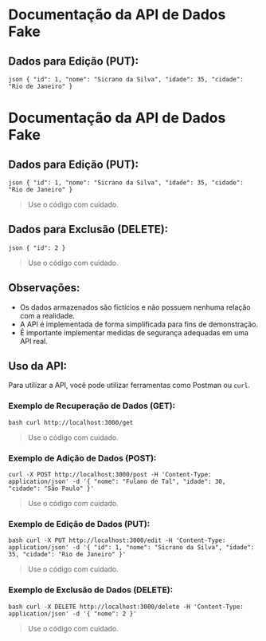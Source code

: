 # Documentação da API de Dados Fake

## Dados para Edição (PUT):

``json
{
  "id": 1,
  "nome": "Sicrano da Silva",
  "idade": 35,
  "cidade": "Rio de Janeiro"
}``
# Documentação da API de Dados Fake

## Dados para Edição (PUT):

``json
{
  "id": 1,
  "nome": "Sicrano da Silva",
  "idade": 35,
  "cidade": "Rio de Janeiro"
}``

> Use o código com cuidado.

## Dados para Exclusão (DELETE):

``json
{
  "id": 2
}
``

> Use o código com cuidado.

## Observações:
- Os dados armazenados são fictícios e não possuem nenhuma relação com a realidade.
- A API é implementada de forma simplificada para fins de demonstração.
- É importante implementar medidas de segurança adequadas em uma API real.

## Uso da API:
Para utilizar a API, você pode utilizar ferramentas como Postman ou `curl`.

### Exemplo de Recuperação de Dados (GET):

``bash
curl http://localhost:3000/get
``

> Use o código com cuidado.

### Exemplo de Adição de Dados (POST):

``
curl -X POST http://localhost:3000/post -H 'Content-Type: application/json' -d '{ "nome": "Fulano de Tal", "idade": 30, "cidade": "São Paulo" }'
``

> Use o código com cuidado.

### Exemplo de Edição de Dados (PUT):

``bash
curl -X PUT http://localhost:3000/edit -H 'Content-Type: application/json' -d '{ "id": 1, "nome": "Sicrano da Silva", "idade": 35, "cidade": "Rio de Janeiro" }'
``

> Use o código com cuidado.

### Exemplo de Exclusão de Dados (DELETE):

``bash
curl -X DELETE http://localhost:3000/delete -H 'Content-Type: application/json' -d '{ "nome": 2 }'
``

> Use o código com cuidado.
